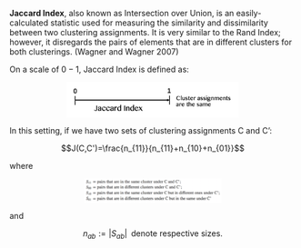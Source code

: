 **Jaccard Index**, also known as Intersection over Union, is an easily-calculated statistic used for measuring the similarity and dissimilarity between two clustering assignments. It is very similar to the Rand Index; however, it disregards the pairs of elements that are in different clusters for both clusterings. (Wagner and Wagner 2007)

On a scale of $0-1$, Jaccard Index is defined as:

<img src="jaccard.png" alt="" style="width: 60%;display: block;
  margin-left: auto;
  margin-right: auto;"/>
  
In this setting, if we have two sets of clustering assignments C and C’:

$$J(C,C')=\frac{n_{11}}{n_{11}+n_{10}+n_{01}}$$

where

<img src="jaccard2.png" alt="" style="width: 48%;display: block;
  margin-left: auto;
  margin-right: auto;"/>
	
and

$$n_{ab}:=\left|S_{ab}\right| \;\; \text{denote respective sizes.}$$